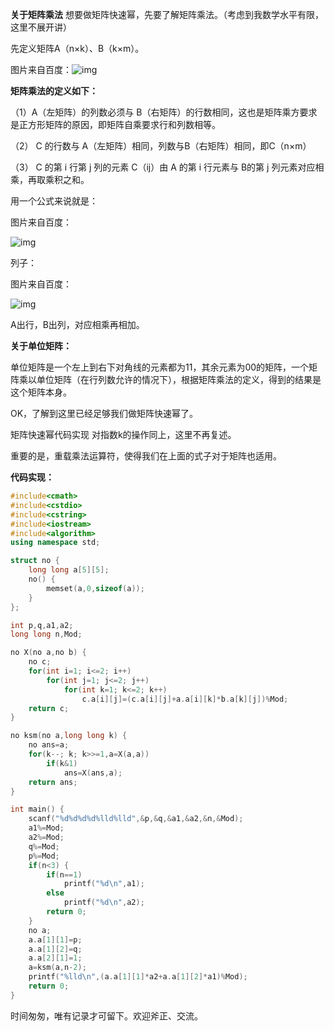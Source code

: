 **关于矩阵乘法**
想要做矩阵快速幂，先要了解矩阵乘法。（考虑到我数学水平有限，这里不展开讲）

先定义矩阵A（n×k）、B（k×m）。

图片来自百度：![img](https://img-blog.csdnimg.cn/2d39fd62b3f54e7db366507d103cd9a5.png)



**矩阵乘法的定义如下：**

（1）A（左矩阵）的列数必须与 B（右矩阵）的行数相同，这也是矩阵乘方要求是正方形矩阵的原因，即矩阵自乘要求行和列数相等。

（2） C 的行数与 A（左矩阵）相同，列数与B（右矩阵）相同，即C（n×m）

（3） C 的第 i 行第 j 列的元素 C（ij）由 A 的第 i 行元素与 B的第 j 列元素对应相乘，再取乘积之和。

用一个公式来说就是：

图片来自百度：

![img](https://img-blog.csdnimg.cn/8743932f06574fc7b3e53d62bc73466b.png)

列子：

图片来自百度：

![img](https://img-blog.csdnimg.cn/img_convert/cbfbb81cc866ecf5243051736195b7aa.jpeg)

A出行，B出列，对应相乘再相加。

**关于单位矩阵：**

单位矩阵是一个左上到右下对角线的元素都为11，其余元素为00的矩阵，一个矩阵乘以单位矩阵（在行列数允许的情况下），根据矩阵乘法的定义，得到的结果是这个矩阵本身。

OK，了解到这里已经足够我们做矩阵快速幂了。

 矩阵快速幂代码实现
对指数k的操作同上，这里不再复述。

重要的是，重载乘法运算符，使得我们在上面的式子对于矩阵也适用。

**代码实现：**

```c++
#include<cmath>
#include<cstdio>
#include<cstring>
#include<iostream>
#include<algorithm>
using namespace std;

struct no {
	long long a[5][5];
	no() {
		memset(a,0,sizeof(a));
	}
};

int p,q,a1,a2;
long long n,Mod;

no X(no a,no b) {
	no c;
	for(int i=1; i<=2; i++)
		for(int j=1; j<=2; j++)
			for(int k=1; k<=2; k++)
				c.a[i][j]=(c.a[i][j]+a.a[i][k]*b.a[k][j])%Mod;
	return c;
}

no ksm(no a,long long k) {
	no ans=a;
	for(k--; k; k>>=1,a=X(a,a))
		if(k&1)
			ans=X(ans,a);
	return ans;
}

int main() {
	scanf("%d%d%d%d%lld%lld",&p,&q,&a1,&a2,&n,&Mod);
	a1%=Mod;
	a2%=Mod;
	q%=Mod;
	p%=Mod;
	if(n<3) {
		if(n==1)
			printf("%d\n",a1);
		else
			printf("%d\n",a2);
		return 0;
	}
	no a;
	a.a[1][1]=p;
	a.a[1][2]=q;
	a.a[2][1]=1;
	a=ksm(a,n-2);
	printf("%lld\n",(a.a[1][1]*a2+a.a[1][2]*a1)%Mod);
	return 0;
}
```

 时间匆匆，唯有记录才可留下。欢迎斧正、交流。
